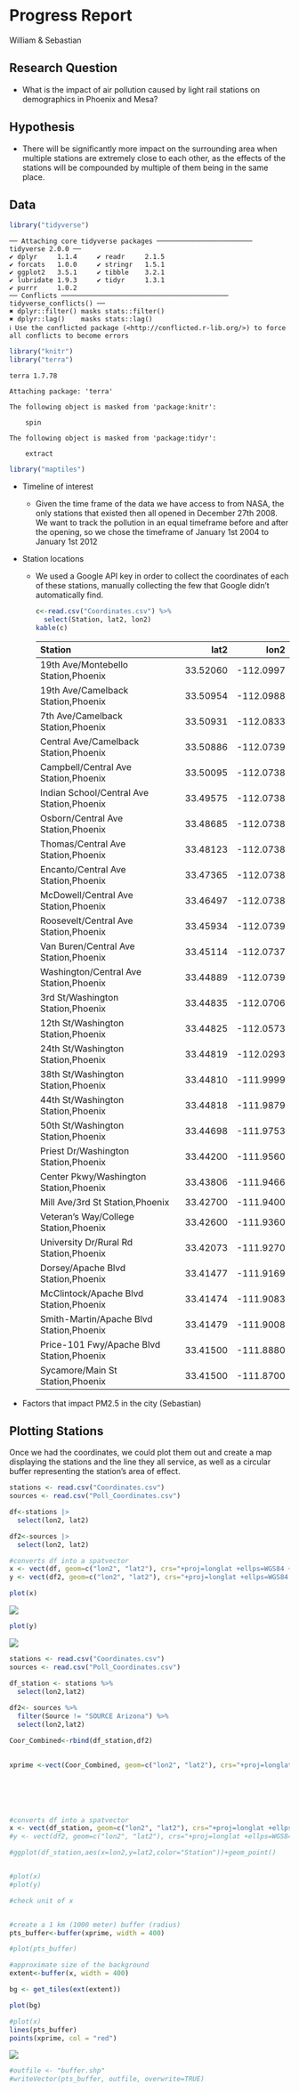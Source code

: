 # Progress Report
William & Sebastian

## Research Question

- What is the impact of air pollution caused by light rail stations on
  demographics in Phoenix and Mesa?

## Hypothesis

- There will be significantly more impact on the surrounding area when
  multiple stations are extremely close to each other, as the effects of
  the stations will be compounded by multiple of them being in the same
  place.

## Data

``` r
library("tidyverse")
```

    ── Attaching core tidyverse packages ──────────────────────── tidyverse 2.0.0 ──
    ✔ dplyr     1.1.4     ✔ readr     2.1.5
    ✔ forcats   1.0.0     ✔ stringr   1.5.1
    ✔ ggplot2   3.5.1     ✔ tibble    3.2.1
    ✔ lubridate 1.9.3     ✔ tidyr     1.3.1
    ✔ purrr     1.0.2     
    ── Conflicts ────────────────────────────────────────── tidyverse_conflicts() ──
    ✖ dplyr::filter() masks stats::filter()
    ✖ dplyr::lag()    masks stats::lag()
    ℹ Use the conflicted package (<http://conflicted.r-lib.org/>) to force all conflicts to become errors

``` r
library("knitr")
library("terra")
```

    terra 1.7.78

    Attaching package: 'terra'

    The following object is masked from 'package:knitr':

        spin

    The following object is masked from 'package:tidyr':

        extract

``` r
library("maptiles")
```

- Timeline of interest

  - Given the time frame of the data we have access to from NASA, the
    only stations that existed then all opened in December 27th 2008. We
    want to track the pollution in an equal timeframe before and after
    the opening, so we chose the timeframe of January 1st 2004 to
    January 1st 2012

- Station locations

  - We used a Google API key in order to collect the coordinates of each
    of these stations, manually collecting the few that Google didn’t
    automatically find.

    ``` r
    c<-read.csv("Coordinates.csv") %>%
      select(Station, lat2, lon2)
    kable(c)
    ```

    | Station                                   |     lat2 |      lon2 |
    |:------------------------------------------|---------:|----------:|
    | 19th Ave/Montebello Station,Phoenix       | 33.52060 | -112.0997 |
    | 19th Ave/Camelback Station,Phoenix        | 33.50954 | -112.0988 |
    | 7th Ave/Camelback Station,Phoenix         | 33.50931 | -112.0833 |
    | Central Ave/Camelback Station,Phoenix     | 33.50886 | -112.0739 |
    | Campbell/Central Ave Station,Phoenix      | 33.50095 | -112.0738 |
    | Indian School/Central Ave Station,Phoenix | 33.49575 | -112.0738 |
    | Osborn/Central Ave Station,Phoenix        | 33.48685 | -112.0738 |
    | Thomas/Central Ave Station,Phoenix        | 33.48123 | -112.0738 |
    | Encanto/Central Ave Station,Phoenix       | 33.47365 | -112.0738 |
    | McDowell/Central Ave Station,Phoenix      | 33.46497 | -112.0738 |
    | Roosevelt/Central Ave Station,Phoenix     | 33.45934 | -112.0739 |
    | Van Buren/Central Ave Station,Phoenix     | 33.45114 | -112.0737 |
    | Washington/Central Ave Station,Phoenix    | 33.44889 | -112.0739 |
    | 3rd St/Washington Station,Phoenix         | 33.44835 | -112.0706 |
    | 12th St/Washington Station,Phoenix        | 33.44825 | -112.0573 |
    | 24th St/Washington Station,Phoenix        | 33.44819 | -112.0293 |
    | 38th St/Washington Station,Phoenix        | 33.44810 | -111.9999 |
    | 44th St/Washington Station,Phoenix        | 33.44818 | -111.9879 |
    | 50th St/Washington Station,Phoenix        | 33.44698 | -111.9753 |
    | Priest Dr/Washington Station,Phoenix      | 33.44200 | -111.9560 |
    | Center Pkwy/Washington Station,Phoenix    | 33.43806 | -111.9466 |
    | Mill Ave/3rd St Station,Phoenix           | 33.42700 | -111.9400 |
    | Veteran’s Way/College Station,Phoenix     | 33.42600 | -111.9360 |
    | University Dr/Rural Rd Station,Phoenix    | 33.42073 | -111.9270 |
    | Dorsey/Apache Blvd Station,Phoenix        | 33.41477 | -111.9169 |
    | McClintock/Apache Blvd Station,Phoenix    | 33.41474 | -111.9083 |
    | Smith-Martin/Apache Blvd Station,Phoenix  | 33.41479 | -111.9008 |
    | Price-101 Fwy/Apache Blvd Station,Phoenix | 33.41500 | -111.8880 |
    | Sycamore/Main St Station,Phoenix          | 33.41500 | -111.8700 |

- Factors that impact PM2.5 in the city (Sebastian)

## Plotting Stations

Once we had the coordinates, we could plot them out and create a map
displaying the stations and the line they all service, as well as a
circular buffer representing the station’s area of effect.

``` r
stations <- read.csv("Coordinates.csv")
sources <- read.csv("Poll_Coordinates.csv")

df<-stations |>
  select(lon2, lat2)

df2<-sources |>
  select(lon2, lat2)

#converts df into a spatvector
x <- vect(df, geom=c("lon2", "lat2"), crs="+proj=longlat +ellps=WGS84 +datum=WGS84 +no_defs ")
y <- vect(df2, geom=c("lon2", "lat2"), crs="+proj=longlat +ellps=WGS84 +datum=WGS84 +no_defs ")

plot(x)
```

![](README_files/figure-commonmark/unnamed-chunk-4-1.png)

``` r
plot(y)
```

![](README_files/figure-commonmark/unnamed-chunk-4-2.png)

``` r
stations <- read.csv("Coordinates.csv")
sources <- read.csv("Poll_Coordinates.csv")

df_station <- stations %>%
  select(lon2,lat2)
  
df2<- sources %>%
  filter(Source != "SOURCE Arizona") %>%
  select(lon2,lat2)

Coor_Combined<-rbind(df_station,df2)

  
xprime <-vect(Coor_Combined, geom=c("lon2", "lat2"), crs="+proj=longlat +ellps=WGS84 +datum=WGS84 +no_defs ")






#converts df into a spatvector
x <- vect(df_station, geom=c("lon2", "lat2"), crs="+proj=longlat +ellps=WGS84 +datum=WGS84 +no_defs ")
#y <- vect(df2, geom=c("lon2", "lat2"), crs="+proj=longlat +ellps=WGS84 +datum=WGS84 +no_defs ")

#ggplot(df_station,aes(x=lon2,y=lat2,color="Station"))+geom_point()


#plot(x)
#plot(y)

#check unit of x


#create a 1 km (1000 meter) buffer (radius)
pts_buffer<-buffer(xprime, width = 400)

#plot(pts_buffer)

#approximate size of the background
extent<-buffer(x, width = 400)

bg <- get_tiles(ext(extent))

plot(bg)

#plot(x)
lines(pts_buffer)
points(xprime, col = "red")
```

![](README_files/figure-commonmark/unnamed-chunk-5-1.png)

``` r
#outfile <- "buffer.shp"
#writeVector(pts_buffer, outfile, overwrite=TRUE)
```
